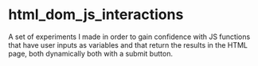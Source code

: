 # html_dom_js_interactions
A set of experiments I made in order to gain confidence with JS functions that have user inputs as variables and that return the results in the HTML page, both dynamically both with a submit button.
